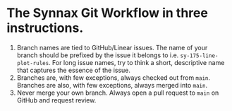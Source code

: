 # The Synnax Git Workflow in three instructions.

1. Branch names are tied to GitHub/Linear issues. The name of your branch should be
   prefixed by the issue it belongs to i.e. `sy-175-line-plot-rules`. For long issue
   names, try to think a short, descriptive name that captures the essence of the issue.
2. Branches are, with few exceptions, always checked out from `main`. Branches are also,
   with few exceptions, always merged into `main`.
3. Never merge your own branch. Always open a pull request to `main` on GitHub and
   request review.
